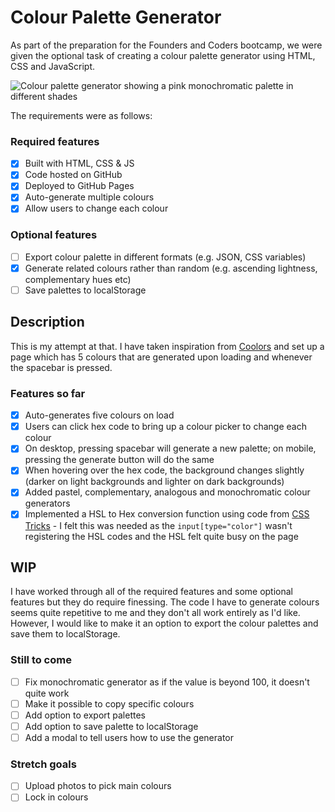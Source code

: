 # Colour Palette Generator

As part of the preparation for the Founders and Coders bootcamp, we were given the optional task of creating a colour palette generator using HTML, CSS and JavaScript.

![Colour palette generator showing a pink monochromatic palette in different shades](https://github.com/halimahexe/ColourPalette/assets/127022084/390cb324-6872-4db7-9fa1-8ce1c9f083cc)

The requirements were as follows:

### Required features

- [x] Built with HTML, CSS & JS
- [x] Code hosted on GitHub
- [x] Deployed to GitHub Pages
- [x] Auto-generate multiple colours
- [x] Allow users to change each colour

### Optional features 

- [ ] Export colour palette in different formats (e.g. JSON, CSS variables)
- [x] Generate related colours rather than random (e.g. ascending lightness, complementary hues etc)
- [ ] Save palettes to localStorage

## Description

This is my attempt at that. I have taken inspiration from [Coolors](https://coolors.co/) and set up a page which has 5 colours that are generated upon loading and whenever the spacebar is pressed.

### Features so far

- [x] Auto-generates five colours on load
- [x] Users can click hex code to bring up a colour picker to change each colour
- [x] On desktop, pressing spacebar will generate a new palette; on mobile, pressing the generate button will do the same
- [x] When hovering over the hex code, the background changes slightly (darker on light backgrounds and lighter on dark backgrounds)
- [x] Added pastel, complementary, analogous and monochromatic colour generators
- [x] Implemented a HSL to Hex conversion function using code from [CSS Tricks](https://css-tricks.com/converting-color-spaces-in-javascript/#aa-hsl-to-rgb) - I felt this was needed as the `input[type="color"]` wasn't registering the HSL codes and the HSL felt quite busy on the page

## WIP

I have worked through all of the required features and some optional features but they do require finessing. The code I have to generate colours seems quite repetitive to me and they don't all work entirely as I'd like. However, I would like to make it an option to export the colour palettes and save them to localStorage.

### Still to come

- [ ] Fix monochromatic generator as if the value is beyond 100, it doesn't quite work
- [ ] Make it possible to copy specific colours
- [ ] Add option to export palettes
- [ ] Add option to save palette to localStorage
- [ ] Add a modal to tell users how to use the generator

### Stretch goals

- [ ] Upload photos to pick main colours
- [ ] Lock in colours
